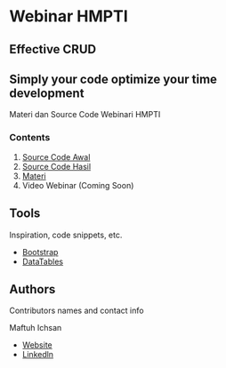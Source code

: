 # Webinar HMPTI
## Effective CRUD 
## Simply your code optimize your time development
Materi dan Source Code Webinari HMPTI

### Contents

1. [Source Code Awal](https://github.com/maftuh23/webinar_hmpti_1/tree/master/source_code_awal)
2. [Source Code Hasil](https://github.com/maftuh23/webinar_hmpti_1/tree/master/source_code_awal)
3. [Materi](https://github.com/maftuh23/webinar_hmpti_1/blob/master/Materi.pptx)
4. Video Webinar (Coming Soon)

## Tools

Inspiration, code snippets, etc.
* [Bootstrap](https://getbootstrap.com/)
* [DataTables](https://datatables.net/)

## Authors

Contributors names and contact info

Maftuh Ichsan
* [Website](https://skyemaff.com/)
* [Linkedln](https://www.linkedin.com/in/maftuh-ichsan-456984198/)
